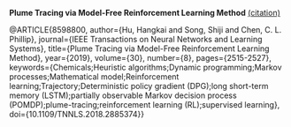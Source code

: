 **Plume Tracing via Model-Free Reinforcement Learning Method** [(citation)](./Reinforcement%20Learning/plumeTracingDDPG.md)


@ARTICLE{8598800,
  author={Hu, Hangkai and Song, Shiji and Chen, C. L. Phillip},
  journal={IEEE Transactions on Neural Networks and Learning Systems}, 
  title={Plume Tracing via Model-Free Reinforcement Learning Method}, 
  year={2019},
  volume={30},
  number={8},
  pages={2515-2527},
  keywords={Chemicals;Heuristic algorithms;Dynamic programming;Markov processes;Mathematical model;Reinforcement learning;Trajectory;Deterministic policy gradient (DPG);long short-term memory (LSTM);partially observable Markov decision process (POMDP);plume-tracing;reinforcement learning (RL);supervised learning},
  doi={10.1109/TNNLS.2018.2885374}}
